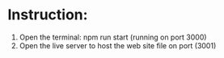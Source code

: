 # Instruction:

1. Open the terminal: npm run start (running on port 3000)
2. Open the live server to host the web site file on port (3001)